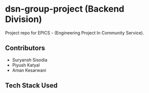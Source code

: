 # dsn-group-project (Backend Division)
Project repo for EPICS - (Engineering Project In Community Service).
## Contributors 
- Suryansh Sisodia
- Piyush Katyal
- Aman Kesarwani
## Tech Stack Used
